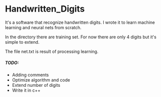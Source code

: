 # Handwritten_Digits
It's a software that recognize handwritten digits. I wrote it to learn machine learning and neural nets from scratch.

In the directory there are training set. For now there are only 4 digits but it's simple to extend.

The file net.txt is result of processing learning.

##### TODO:
* Adding comments
* Optimize algorithm and code
* Extend number of digits
* Write it in c++
